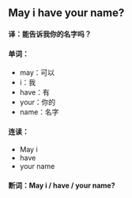 ## May i have your name?

#### 译：能告诉我你的名字吗？

#### 单词：

- may：可以
- i：我
- have：有
- your：你的
- name：名字

#### 连读：

- May i
- have
- your name

#### 断词：May i / have / your name?
